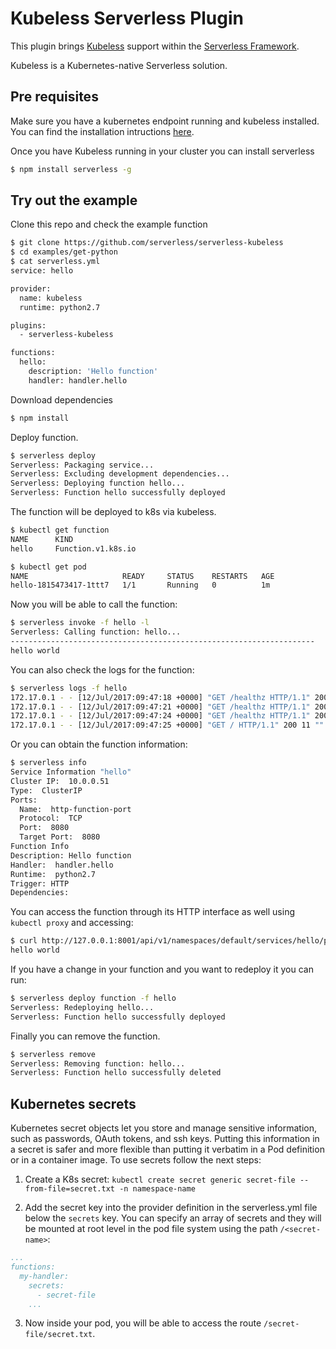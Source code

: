 # Kubeless Serverless Plugin

This plugin brings [Kubeless](https://github.com/kubeless/kubeless) support within the [Serverless Framework](https://github.com/serverless).

Kubeless is a Kubernetes-native Serverless solution.

## Pre requisites

Make sure you have a kubernetes endpoint running and kubeless installed. You can find the installation intructions [here](https://github.com/kubeless/kubeless#installation).

Once you have Kubeless running in your cluster you can install serverless

```bash
$ npm install serverless -g
```

## Try out the example

Clone this repo and check the example function

```bash
$ git clone https://github.com/serverless/serverless-kubeless
$ cd examples/get-python
$ cat serverless.yml
service: hello

provider:
  name: kubeless
  runtime: python2.7

plugins:
  - serverless-kubeless

functions:
  hello:
    description: 'Hello function'
    handler: handler.hello
```

Download dependencies

```bash
$ npm install
```

Deploy function.

```bash
$ serverless deploy
Serverless: Packaging service...
Serverless: Excluding development dependencies...
Serverless: Deploying function hello...
Serverless: Function hello successfully deployed
```

The function will be deployed to k8s via kubeless.

```bash
$ kubectl get function
NAME      KIND
hello     Function.v1.k8s.io

$ kubectl get pod
NAME                     READY     STATUS    RESTARTS   AGE
hello-1815473417-1ttt7   1/1       Running   0          1m
```

Now you will be able to call the function:

```bash
$ serverless invoke -f hello -l
Serverless: Calling function: hello...
--------------------------------------------------------------------
hello world
```

You can also check the logs for the function:

```bash
$ serverless logs -f hello
172.17.0.1 - - [12/Jul/2017:09:47:18 +0000] "GET /healthz HTTP/1.1" 200 2 "" "Go-http-client/1.1" 0/118
172.17.0.1 - - [12/Jul/2017:09:47:21 +0000] "GET /healthz HTTP/1.1" 200 2 "" "Go-http-client/1.1" 0/93
172.17.0.1 - - [12/Jul/2017:09:47:24 +0000] "GET /healthz HTTP/1.1" 200 2 "" "Go-http-client/1.1" 0/108
172.17.0.1 - - [12/Jul/2017:09:47:25 +0000] "GET / HTTP/1.1" 200 11 "" "" 0/316
```

Or you can obtain the function information:

```bash
$ serverless info
Service Information "hello"
Cluster IP:  10.0.0.51
Type:  ClusterIP
Ports:
  Name:  http-function-port
  Protocol:  TCP
  Port:  8080
  Target Port:  8080
Function Info
Description: Hello function
Handler:  handler.hello
Runtime:  python2.7
Trigger: HTTP
Dependencies:
```

You can access the function through its HTTP interface as well using `kubectl proxy` and accessing:

```bash
$ curl http://127.0.0.1:8001/api/v1/namespaces/default/services/hello/proxy/
hello world
```

If you have a change in your function and you want to redeploy it you can run:

```bash
$ serverless deploy function -f hello
Serverless: Redeploying hello...
Serverless: Function hello successfully deployed
```

Finally you can remove the function.

```bash
$ serverless remove
Serverless: Removing function: hello...
Serverless: Function hello successfully deleted
```

## Kubernetes secrets

Kubernetes secret objects let you store and manage sensitive information, such as passwords, OAuth tokens, and ssh keys.
Putting this information in a secret is safer and more flexible than putting it verbatim in a Pod definition or in a container image. To use secrets follow the next steps:

1. Create a K8s secret:
   `kubectl create secret generic secret-file --from-file=secret.txt -n namespace-name`

2. Add the secret key into the provider definition in the serverless.yml file below the `secrets` key. You can specify an array of secrets and they will be mounted at root level in the pod file system using the path `/<secret-name>`:

```yaml
...
functions:
  my-handler:
    secrets:
      - secret-file
    ...
```

3. Now inside your pod, you will be able to access the route `/secret-file/secret.txt`.

